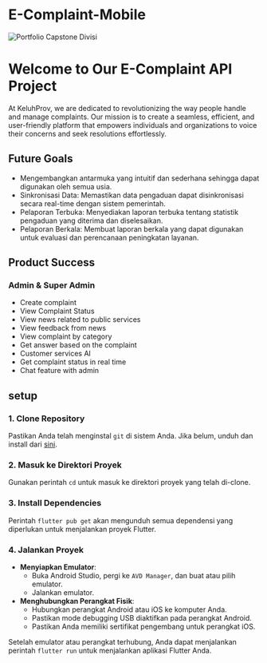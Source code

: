 # E-Complaint-Mobile

![Portfolio Capstone Divisi](https://github.com/Capstone-Project-Alterra-Kelompok-8/e-complaint-mobile/assets/145460055/4dc89da0-4886-4d80-8a6e-47127a55d63a)

 #  Welcome to Our E-Complaint API Project

At KeluhProv, we are dedicated to revolutionizing the way people handle and manage complaints. Our mission is to create a seamless, efficient, and user-friendly platform that empowers individuals and organizations to voice their concerns and seek resolutions effortlessly.

## Future Goals
- Mengembangkan antarmuka yang intuitif dan sederhana sehingga dapat digunakan oleh semua usia.
- Sinkronisasi Data: Memastikan data pengaduan dapat disinkronisasi secara real-time dengan sistem pemerintah.
- Pelaporan Terbuka: Menyediakan laporan terbuka tentang statistik pengaduan yang diterima dan diselesaikan.
- Pelaporan Berkala: Membuat laporan berkala yang dapat digunakan untuk evaluasi dan perencanaan peningkatan layanan.

## Product Success
### Admin & Super Admin
- Create complaint
- View Complaint Status
- View news related to public services
- View feedback from news
- View complaint by category
- Get answer based on the complaint
- Customer services AI
- Get complaint status in real time
- Chat feature with admin

## setup

### 1. Clone Repository
Pastikan Anda telah menginstal `git` di sistem Anda. Jika belum, unduh dan install dari [sini](https://git-scm.com/).

### 2. Masuk ke Direktori Proyek
Gunakan perintah `cd` untuk masuk ke direktori proyek yang telah di-clone.

### 3. Install Dependencies
Perintah `flutter pub get` akan mengunduh semua dependensi yang diperlukan untuk menjalankan proyek Flutter.

### 4. Jalankan Proyek
- **Menyiapkan Emulator**:
  - Buka Android Studio, pergi ke `AVD Manager`, dan buat atau pilih emulator.
  - Jalankan emulator.
- **Menghubungkan Perangkat Fisik**:
  - Hubungkan perangkat Android atau iOS ke komputer Anda.
  - Pastikan mode debugging USB diaktifkan pada perangkat Android.
  - Pastikan Anda memiliki sertifikat pengembang untuk perangkat iOS.

Setelah emulator atau perangkat terhubung, Anda dapat menjalankan perintah `flutter run` untuk menjalankan aplikasi Flutter Anda.